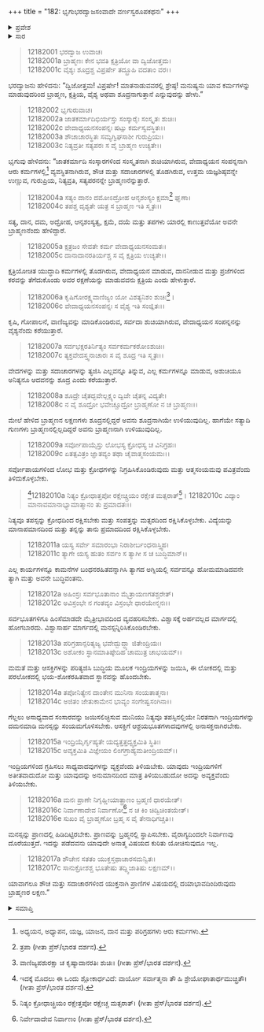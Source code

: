 +++
title = "182: ಭೃಗುಭರದ್ವಾಜಸಂವಾದೇ ವರ್ಣಸ್ವರೂಪಕಥನಃ"
+++

<details><summary>ಪ್ರವೇಶ</summary>


।।   ಓಂ ಓಂ ನಮೋ ನಾರಾಯಣಾಯ।।   ಶ್ರೀ ವೇದವ್ಯಾಸಾಯ ನಮಃ ।।

ಶ್ರೀ ಕೃಷ್ಣದ್ವೈಪಾಯನ ವೇದವ್ಯಾಸ ವಿರಚಿತ  

**ಶ್ರೀ ಮಹಾಭಾರತ**

**ಶಾಂತಿ ಪರ್ವ**

**ಮೋಕ್ಷಧರ್ಮ ಪರ್ವ**

**ಅಧ್ಯಾಯ 182**


</details>

<details><summary>ಸಾರ</summary>

ನಾಲ್ಕೂ ವರ್ಣಗಳ ಪ್ರತ್ಯೇಕ ಕರ್ಮಗಳು ಮತ್ತು ಸದಾಚಾರಗಳ ವರ್ಣನೆ; ವೈರಾಗ್ಯದಿಂದ ಪರಬ್ರಹ್ಮಪ್ರಾಪ್ತಿ (1-17).


</details>

> 12182001 ಭರದ್ವಾಜ ಉವಾಚ।  
12182001a ಬ್ರಾಹ್ಮಣಃ ಕೇನ ಭವತಿ ಕ್ಷತ್ರಿಯೋ ವಾ ದ್ವಿಜೋತ್ತಮ।  
12182001c ವೈಶ್ಯಃ ಶೂದ್ರಶ್ಚ ವಿಪ್ರರ್ಷೇ ತದ್ಬ್ರೂಹಿ ವದತಾಂ ವರ।।

ಭರದ್ವಾಜನು ಹೇಳಿದನು: “ದ್ವಿಜೋತ್ತಮ! ವಿಪ್ರರ್ಷೇ! ಮಾತನಾಡುವವರಲ್ಲಿ ಶ್ರೇಷ್ಠ! ಮನುಷ್ಯನು ಯಾವ ಕರ್ಮಗಳನ್ನು ಮಾಡುವುದರಿಂದ ಬ್ರಾಹ್ಮಣ, ಕ್ಷತ್ರಿಯ, ವೈಶ್ಯ ಅಥವಾ ಶೂದ್ರನಾಗುತ್ತಾನೆ ಎನ್ನುವುದನ್ನು ಹೇಳು.”

> 12182002 ಭೃಗುರುವಾಚ।  
12182002a ಜಾತಕರ್ಮಾದಿಭಿರ್ಯಸ್ತು ಸಂಸ್ಕಾರೈಃ ಸಂಸ್ಕೃತಃ ಶುಚಿಃ।  
12182002c ವೇದಾಧ್ಯಯನಸಂಪನ್ನಃ ಷಟ್ಸು ಕರ್ಮಸ್ವವಸ್ಥಿತಃ।।  
12182003a ಶೌಚಾಚಾರಸ್ಥಿತಃ ಸಮ್ಯಗ್ವಿಘಸಾಶೀ ಗುರುಪ್ರಿಯಃ।  
12182003c ನಿತ್ಯವ್ರತೀ ಸತ್ಯಪರಃ ಸ ವೈ ಬ್ರಾಹ್ಮಣ ಉಚ್ಯತೇ।।

ಭೃಗುವು ಹೇಳಿದನು: “ಜಾತಕರ್ಮಾದಿ ಸಂಸ್ಕಾರಗಳಿಂದ ಸಂಸ್ಕೃತನಾಗಿ ಶುಚಿಯಾಗಿರುವ, ವೇದಾಧ್ಯಯನ ಸಂಪನ್ನನಾಗಿ ಆರು ಕರ್ಮಗಳಲ್ಲಿ[^1] ವ್ಯವಸ್ಥಿತನಾಗಿರುವ, ಶೌಚ ಮತ್ತು ಸದಾಚಾರಗಳಲ್ಲಿ ತೊಡಗಿರುವ, ಉತ್ತಮ ಯಜ್ಞಶಿಷ್ಠವನ್ನೇ ಉಣ್ಣುವ, ಗುರುಪ್ರಿಯ, ನಿತ್ಯವ್ರತಿ, ಸತ್ಯಪರನನ್ನೇ ಬ್ರಾಹ್ಮಣನೆನ್ನುತ್ತಾರೆ.

> 12182004a ಸತ್ಯಂ ದಾನಂ ದಮೋಽದ್ರೋಹ ಆನೃಶಂಸ್ಯಂ ಕ್ಷಮಾ[^2] ಘೃಣಾ।  
12182004c ತಪಶ್ಚ ದೃಶ್ಯತೇ ಯತ್ರ ಸ ಬ್ರಾಹ್ಮಣ ಇತಿ ಸ್ಮೃತಃ।।

ಸತ್ಯ, ದಾನ, ದಮ, ಅದ್ರೋಹ, ಆನೃಶಂಸ್ಯತ್ವ, ಕ್ಷಮೆ, ದಯೆ ಮತ್ತು ತಪಗಳು ಯಾರಲ್ಲಿ ಕಾಣುತ್ತವೆಯೋ ಅವನೇ ಬ್ರಾಹ್ಮಣನೆಂದು ಹೇಳಿದ್ದಾರೆ.

> 12182005a ಕ್ಷತ್ರಜಂ ಸೇವತೇ ಕರ್ಮ ವೇದಾಧ್ಯಯನಸಂಮತಃ।  
12182005c ದಾನಾದಾನರತಿರ್ಯಶ್ಚ ಸ ವೈ ಕ್ಷತ್ರಿಯ ಉಚ್ಯತೇ।।

ಕ್ಷತ್ರಿಯೋಚಿತ ಯುದ್ಧಾದಿ ಕರ್ಮಗಳಲ್ಲಿ ತೊಡಗಿರುವ, ವೇದಾಧ್ಯಯನ ಮಾಡುವ, ದಾನನೀಡುವ ಮತ್ತು ಪ್ರಜೆಗಳಿಂದ ಕರವನ್ನು ತೆಗೆದುಕೊಂಡು ಅವರ ರಕ್ಷಣೆಯನ್ನು ಮಾಡುವವನು ಕ್ಷತ್ರಿಯ ಎಂದು ಹೇಳುತ್ತಾರೆ.

> 12182006a ಕೃಷಿಗೋರಕ್ಷ್ಯವಾಣಿಜ್ಯಂ ಯೋ ವಿಶತ್ಯನಿಶಂ ಶುಚಿಃ[^3]।  
12182006c ವೇದಾಧ್ಯಯನಸಂಪನ್ನಃ ಸ ವೈಶ್ಯ ಇತಿ ಸಂಜ್ಞಿತಃ।।

ಕೃಷಿ, ಗೋಪಾಲನೆ, ವಾಣಿಜ್ಯವನ್ನು ಮಾಡಿಕೊಂಡಿರುವ, ಸರ್ವದಾ ಶುಚಿಯಾಗಿರುವ, ವೇದಾಧ್ಯಯನ ಸಂಪನ್ನನನ್ನು ವೈಶ್ಯನೆಂದು ಕರೆಯುತ್ತಾರೆ.

> 12182007a ಸರ್ವಭಕ್ಷರತಿರ್ನಿತ್ಯಂ ಸರ್ವಕರ್ಮಕರೋಽಶುಚಿಃ।  
12182007c ತ್ಯಕ್ತವೇದಸ್ತ್ವನಾಚಾರಃ ಸ ವೈ ಶೂದ್ರ ಇತಿ ಸ್ಮೃತಃ।।

ವೇದಗಳನ್ನು ಮತ್ತು ಸದಾಚಾರಗಳನ್ನು ತ್ಯಜಿಸಿ ಎಲ್ಲವನ್ನೂ ತಿನ್ನುವ, ಎಲ್ಲ ಕರ್ಮಗಳನ್ನೂ ಮಾಡುವ, ಅಶುಚಿಯೂ ಅನಿತ್ಯನೂ ಆದವನನ್ನು ಶೂದ್ರ ಎಂದು ಕರೆಯುತ್ತಾರೆ.

> 12182008a ಶೂದ್ರೇ ಚೈತದ್ಭವೇಲ್ಲಕ್ಷ್ಯಂ ದ್ವಿಜೇ ಚೈತನ್ನ ವಿದ್ಯತೇ।  
12182008c ನ ವೈ ಶೂದ್ರೋ ಭವೇಚ್ಚೂದ್ರೋ ಬ್ರಾಹ್ಮಣೋ ನ ಚ ಬ್ರಾಹ್ಮಣಃ।।

ಮೇಲೆ ಹೇಳಿದ ಬ್ರಾಹ್ಮಣನ ಲಕ್ಷಣಗಳು ಶೂದ್ರನಲ್ಲಿದ್ದರೆ ಅವನು ಶೂದ್ರನಾಗಿಯೇ ಉಳಿಯುವುದಿಲ್ಲ. ಹಾಗೆಯೇ ಸತ್ಯಾದಿ ಗುಣಗಳು ಬ್ರಾಹ್ಮಣನಲ್ಲಿಲ್ಲದಿದ್ದರೆ ಅವನು ಬ್ರಾಹ್ಮಣನಾಗಿ ಉಳಿಯುವುದಿಲ್ಲ.

> 12182009a ಸರ್ವೋಪಾಯೈಸ್ತು ಲೋಭಸ್ಯ ಕ್ರೋಧಸ್ಯ ಚ ವಿನಿಗ್ರಹಃ।  
12182009c ಏತತ್ಪವಿತ್ರಂ ಜ್ಞಾತವ್ಯಂ ತಥಾ ಚೈವಾತ್ಮಸಂಯಮಃ।।

ಸರ್ವೋಪಾಯಗಳಿಂದ ಲೋಭ ಮತ್ತು ಕ್ರೋಧಗಳನ್ನು ನಿಗ್ರಹಿಸಿಕೊಂಡಿರುವುದು ಮತ್ತು ಆತ್ಮಸಂಯಮವು ಪವಿತ್ರವೆಂದು ತಿಳಿದುಕೊಳ್ಳಬೇಕು.

>[^4]12182010a ನಿತ್ಯಂ ಕ್ರೋಧಾತ್ತಪೋ ರಕ್ಷೇಚ್ಚ್ರಿಯಂ ರಕ್ಷೇತ ಮತ್ಸರಾತ್[^5]।
12182010c ವಿದ್ಯಾಂ ಮಾನಾವಮಾನಾಭ್ಯಾಮಾತ್ಮಾನಂ ತು ಪ್ರಮಾದತಃ।।

ನಿತ್ಯವೂ ತಪಸ್ಸನ್ನು ಕ್ರೋಧದಿಂದ ರಕ್ಷಿಸಬೇಕು ಮತ್ತು ಸಂಪತ್ತನ್ನು ಮತ್ಸರದಿಂದ ರಕ್ಷಿಸಿಕೊಳ್ಳಬೇಕು. ವಿದ್ಯೆಯನ್ನು ಮಾನಾಪಮಾನದಿಂದ ಮತ್ತು ತನ್ನನ್ನು ತಾನು ಪ್ರಮಾದದಿಂದ ರಕ್ಷಿಸಿಕೊಳ್ಳಬೇಕು.

> 12182011a ಯಸ್ಯ ಸರ್ವೇ ಸಮಾರಂಭಾ ನಿರಾಶೀರ್ಬಂಧನಾಸ್ತ್ವಿಹ।  
12182011c ತ್ಯಾಗೇ ಯಸ್ಯ ಹುತಂ ಸರ್ವಂ ಸ ತ್ಯಾಗೀ ಸ ಚ ಬುದ್ಧಿಮಾನ್।।

ಎಲ್ಲ ಕಾರ್ಯಗಳನ್ನೂ ಕಾಮನೆಗಳ ಬಂಧನರಹಿತವನ್ನಾಗಿಸಿ ತ್ಯಾಗದ ಅಗ್ನಿಯಲ್ಲಿ ಸರ್ವವನ್ನೂ ಹೋಮಮಾಡಿದವನೇ ತ್ಯಾಗಿ ಮತ್ತು ಅವನೇ ಬುದ್ಧಿವಂತನು.

> 12182012a ಅಹಿಂಸ್ರಃ ಸರ್ವಭೂತಾನಾಂ ಮೈತ್ರಾಯಣಗತಶ್ಚರೇತ್।  
12182012c ಅವಿಸ್ರಂಭೇ ನ ಗಂತವ್ಯಂ ವಿಸ್ರಂಭೇ ಧಾರಯೇನ್ಮನಃ।।

ಸರ್ವಭೂತಗಳಿಗೂ ಹಿಂಸೆಮಾಡದೇ ಮೈತ್ರೀಭಾವದಿಂದ ವ್ಯವಹರಿಸಬೇಕು. ವಿಶ್ವಾಸಕ್ಕೆ ಅರ್ಹವಲ್ಲದ ಮಾರ್ಗದಲ್ಲಿ ಹೋಗಬಾರದು. ವಿಶ್ವಾಸಾರ್ಹ ಮಾರ್ಗದಲ್ಲಿ ಮನಸ್ಸನ್ನಿರಿಸಿಕೊಂಡಿರಬೇಕು.

> 12182013a ಪರಿಗ್ರಹಾನ್ಪರಿತ್ಯಜ್ಯ ಭವೇದ್ಬುದ್ಧ್ಯಾ ಜಿತೇಂದ್ರಿಯಃ।  
12182013c ಅಶೋಕಂ ಸ್ಥಾನಮಾತಿಷ್ಠೇದಿಹ ಚಾಮುತ್ರ ಚಾಭಯಮ್।।

ಮಮತೆ ಮತ್ತು ಆಸಕ್ತಿಗಳನ್ನು ಪರಿತ್ಯಜಿಸಿ ಬುದ್ಧಿಯ ಮೂಲಕ ಇಂದ್ರಿಯಗಳನ್ನು ಜಯಿಸಿ, ಈ ಲೋಕದಲ್ಲಿ ಮತ್ತು ಪರಲೋಕದಲ್ಲಿ ಭಯ-ಶೋಕರಹಿತವಾದ ಸ್ಥಾನವನ್ನು ಹೊಂದಬೇಕು.

> 12182014a ತಪೋನಿತ್ಯೇನ ದಾಂತೇನ ಮುನಿನಾ ಸಂಯತಾತ್ಮನಾ।  
12182014c ಅಜಿತಂ ಜೇತುಕಾಮೇನ ಭಾವ್ಯಂ ಸಂಗೇಷ್ವಸಂಗಿನಾ।।

ಗೆಲ್ಲಲು ಅಸಾಧ್ಯವಾದ ಸಂಸಾರವನ್ನು ಜಯಿಸಲಿಚ್ಛಿಸುವ ಮುನಿಯು ನಿತ್ಯವೂ ತಪಸ್ಸಿನಲ್ಲಿಯೇ ನಿರತನಾಗಿ ಇಂದ್ರಿಯಗಳನ್ನು ದಮನಮಾಡಿ ಮನಸ್ಸನ್ನು ಸಂಯಮಗೊಳಿಸಬೇಕು. ಆಸಕ್ತಿಗೆ ಆಶ್ರಯಭೂತಗಳಾದವುಗಳಲ್ಲಿ ಅನಾಸಕ್ತನಾಗಿರಬೇಕು.

> 12182015a ಇಂದ್ರಿಯೈರ್ಗೃಹ್ಯತೇ ಯದ್ಯತ್ತತ್ತದ್ವ್ಯಕ್ತಮಿತಿ ಸ್ಥಿತಿಃ।  
12182015c ಅವ್ಯಕ್ತಮಿತಿ ವಿಜ್ಞೇಯಂ ಲಿಂಗಗ್ರಾಹ್ಯಮತೀಂದ್ರಿಯಮ್।।

ಇಂದ್ರಿಯಗಳಿಂದ ಗ್ರಹಿಸಲು ಸಾಧ್ಯವಾದವುಗಳನ್ನು ವ್ಯಕ್ತವೆಂದು ತಿಳಿಯಬೇಕು. ಯಾವುದು ಇಂದ್ರಿಯಗಳಿಗೆ ಅತೀತವಾದುದೋ ಮತ್ತು ಯಾವುದನ್ನು ಅನುಮಾನದಿಂದ ಮಾತ್ರ ತಿಳಿಯಬಹುದೋ ಅದನ್ನು ಅವ್ಯಕ್ತವೆಂದು ತಿಳಿಯಬೇಕು.

> 12182016a ಮನಃ ಪ್ರಾಣೇ ನಿಗೃಹ್ಣೀಯಾತ್ಪ್ರಾಣಂ ಬ್ರಹ್ಮಣಿ ಧಾರಯೇತ್।  
12182016c ನಿರ್ವಾಣಾದೇವ ನಿರ್ವಾಣೋ[^6] ನ ಚ ಕಿಂ ಚಿದ್ವಿಚಿಂತಯೇತ್।  
12182016e ಸುಖಂ ವೈ ಬ್ರಾಹ್ಮಣೋ ಬ್ರಹ್ಮ ಸ ವೈ ತೇನಾಧಿಗಚ್ಚತಿ।।

ಮನಸ್ಸನ್ನು ಪ್ರಾಣದಲ್ಲಿ ಹಿಡಿದಿಟ್ಟಿರಬೇಕು. ಪ್ರಾಣವನ್ನು ಬ್ರಹ್ಮನಲ್ಲಿ ಸ್ಥಾಪಿಸಬೇಕು. ವೈರಾಗ್ಯದಿಂದಲೇ ನಿರ್ವಾಣವು ದೊರೆಯುತ್ತದೆ. ಇದನ್ನು ಪಡೆದವನು ಯಾವುದೇ ಅನಾತ್ಮ ವಿಷಯದ ಕುರಿತು ಯೋಚಿಸುವುದೂ ಇಲ್ಲ.

> 12182017a ಶೌಚೇನ ಸತತಂ ಯುಕ್ತಸ್ತಥಾಚಾರಸಮನ್ವಿತಃ।  
12182017c ಸಾನುಕ್ರೋಶಶ್ಚ ಭೂತೇಷು ತದ್ದ್ವಿಜಾತಿಷು ಲಕ್ಷಣಮ್।।

ಯಾವಾಗಲೂ ಶೌಚ ಮತ್ತು ಸದಾಚಾರಗಳಿಂದ ಯುಕ್ತನಾಗಿ ಪ್ರಾಣಿಗಳ ವಿಷಯದಲ್ಲಿ ದಯಾಭಾವದಿಂದಿರುವುದು ಬ್ರಾಹ್ಮಣರ ಲಕ್ಷಣ.”

<details><summary>ಸಮಾಪ್ತಿ</summary>

ಇತಿ ಶ್ರೀಮಹಾಭಾರತೇ ಶಾಂತಿಪರ್ವಣಿ ಮೋಕ್ಷಧರ್ಮಪರ್ವಣಿ ಭೃಗುಭರದ್ವಾಜಸಂವಾದೇ ವರ್ಣಸ್ವರೂಪಕಥನೇ ದ್ವಾಶೀತ್ಯಧಿಕಶತಮೋಽಧ್ಯಾಯಃ।।  
ಇದು ಶ್ರೀಮಹಾಭಾರತದಲ್ಲಿ ಶಾಂತಿಪರ್ವದಲ್ಲಿ ಮೋಕ್ಷಧರ್ಮಪರ್ವದಲ್ಲಿ ಭೃಗುಭರದ್ವಾಜಸಂವಾದೇ ವರ್ಣಸ್ವರೂಪಕಥನ ಎನ್ನುವ ನೂರಾಎಂಭತ್ತೆರಡನೇ ಅಧ್ಯಾಯವು.


</details>

[^1]: ಅಧ್ಯಯನ, ಅಧ್ಯಾಪನ, ಯಜ್ಞ, ಯಾಜನ, ದಾನ ಮತ್ತು ಪರಿಗ್ರಹಗಳು ಆರು ಕರ್ಮಗಳು.

[^2]: ತ್ರಪಾ (ಗೀತಾ ಪ್ರೆಸ್/ಭಾರತ ದರ್ಶನ).

[^3]:  ವಾಣಿಜ್ಯಪಶುರಕ್ಷಾ ಚ ಕೃಷ್ಯಾದಾನರತಿಃ ಶುಚಿಃ।   (ಗೀತಾ ಪ್ರೆಸ್/ಭಾರತ ದರ್ಶನ).

[^4]: ಇದಕ್ಕೆ ಮೊದಲು ಈ ಒಂದು ಶ್ಲೋಕಾರ್ಧವಿದೆ: ವಾರ್ಯೋ ಸರ್ವಾತ್ಮನಾ ತೌ ಹಿ ಶ್ರೇಯೋಘಾತಾರ್ಥಮುಚ್ಛ್ರಿತೌ।   (ಗೀತಾ ಪ್ರೆಸ್/ಭಾರತ ದರ್ಶನ).

[^5]: ನಿತ್ಯಂ ಕ್ರೋಧಾಚ್ಛ್ರಿಯಂ ರಕ್ಷೇತ್ತಪೋ ರಕ್ಷೇಚ್ಚ ಮತ್ಸರಾತ್।   (ಗೀತಾ ಪ್ರೆಸ್/ಭಾರತ ದರ್ಶನ).

[^6]: ನಿರ್ವೇದಾದೇವ ನಿರ್ವಾಣಂ (ಗೀತಾ ಪ್ರೆಸ್/ಭಾರತ ದರ್ಶನ).
